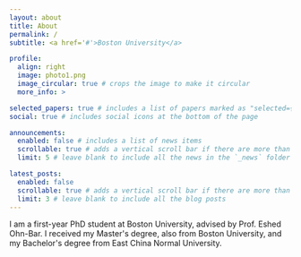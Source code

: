 ```yaml
---
layout: about
title: About
permalink: /
subtitle: <a href='#'>Boston University</a>

profile:
  align: right
  image: photo1.png
  image_circular: true # crops the image to make it circular
  more_info: >

selected_papers: true # includes a list of papers marked as "selected={true}"
social: true # includes social icons at the bottom of the page

announcements:
  enabled: false # includes a list of news items
  scrollable: true # adds a vertical scroll bar if there are more than 3 news items
  limit: 5 # leave blank to include all the news in the `_news` folder

latest_posts:
  enabled: false
  scrollable: true # adds a vertical scroll bar if there are more than 3 new posts items
  limit: 3 # leave blank to include all the blog posts
---
```


I am a first-year PhD student at Boston University, advised by Prof. Eshed Ohn-Bar. 
I received my Master's degree, also from Boston University, and my Bachelor's degree from East China Normal University.
